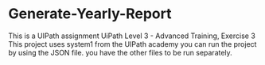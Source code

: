 # Generate-Yearly-Report
This is a UIPath assignment 
UiPath Level 3 - Advanced Training, Exercise 3
This project uses system1 from the UIPath academy
you can run the project by using the JSON file. you have the other files to be run separately. 

